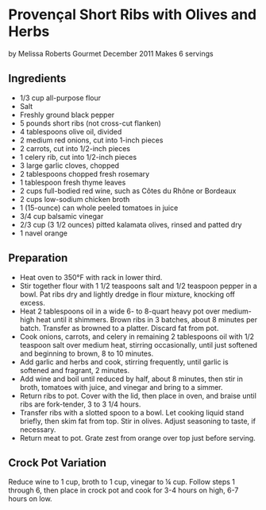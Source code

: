 # Provençal Short Ribs with Olives and Herbs
by Melissa Roberts Gourmet December 2011
Makes 6 servings

## Ingredients
- 1/3 cup all-purpose flour
- Salt
- Freshly ground black pepper
- 5 pounds short ribs (not cross-cut flanken)
- 4 tablespoons olive oil, divided
- 2 medium red onions, cut into 1-inch pieces
- 2 carrots, cut into 1/2-inch pieces
- 1 celery rib, cut into 1/2-inch pieces
- 3 large garlic cloves, chopped
- 2 tablespoons chopped fresh rosemary
- 1 tablespoon fresh thyme leaves
- 2 cups full-bodied red wine, such as Côtes du Rhône or Bordeaux
- 2 cups low-sodium chicken broth
- 1 (15-ounce) can whole peeled tomatoes in juice
- 3/4 cup balsamic vinegar
- 2/3 cup (3 1/2 ounces) pitted kalamata olives, rinsed and patted dry
- 1 navel orange

## Preparation
- Heat oven to 350°F with rack in lower third.
- Stir together flour with 1 1/2 teaspoons salt and 1/2 teaspoon pepper in a bowl. Pat ribs dry and lightly dredge in flour mixture, knocking off excess.
- Heat 2 tablespoons oil in a wide 6- to 8-quart heavy pot over medium-high heat until it shimmers. Brown ribs in 3 batches, about 8 minutes per batch. Transfer as browned to a platter. Discard fat from pot.
- Cook onions, carrots, and celery in remaining 2 tablespoons oil with 1/2 teaspoon salt over medium heat, stirring occasionally, until just softened and beginning to brown, 8 to 10 minutes.
- Add garlic and herbs and cook, stirring frequently, until garlic is softened and fragrant, 2 minutes.
- Add wine and boil until reduced by half, about 8 minutes, then stir in broth, tomatoes with juice, and vinegar and bring to a simmer.
- Return ribs to pot. Cover with the lid, then place in oven, and braise until ribs are fork-tender, 3 to 3 1/4 hours.
- Transfer ribs with a slotted spoon to a bowl. Let cooking liquid stand briefly, then skim fat from top. Stir in olives. Adjust seasoning to taste, if necessary.
- Return meat to pot. Grate zest from orange over top just before serving.

## Crock Pot Variation
Reduce wine to 1 cup, broth to 1 cup, vinegar to ¼ cup. Follow steps 1 through 6, then place in crock pot and cook for 3-4 hours on high, 6-7 hours on low.
